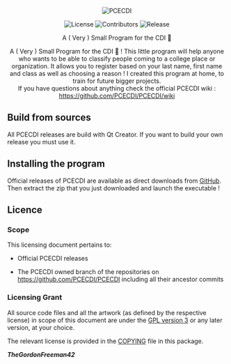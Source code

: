   <p align="center">
    <img alt="PCECDI" src="https://socialify.git.ci/TheGordonFreeman42/PCECDI/image?description=1&font=Inter&name=1&pattern=Circuit%20Board&theme=Dark">
  </p>
  <p align="center">
    <img alt="License" src="https://img.shields.io/github/v/release/TheGordonFreeman42/PCECDI?display_name=release&style=for-the-badge">
    <img alt="Contributors" src="https://img.shields.io/github/license/TheGordonFreeman42/PCECDI?style=for-the-badge&logo=github" >
    <img alt="Release" src="https://img.shields.io/github/downloads/TheGordonFreeman42/PCECDI/total?style=for-the-badge" />
  </p>
<p align="center">A ( Very ) Small Program for the CDI 🤣</p>
<p align="center">A ( Very ) Small Program for the CDI 🤣 ! This little program will help anyone who wants to be able to classify people coming to a college place or organization. It allows you to register based on your last name, first name and class as well as choosing a reason ! I created this program at home, to train for future bigger projects.<br>If you have questions about anything check the official PCECDI wiki : <a href="https://github.com/PCECDI/PCECDI/wiki">https://github.com/PCECDI/PCECDI/wiki</a></p>

## Build from sources

All PCECDI releases are build with Qt Creator. If you want to build your own release you must use it.

## Installing the program

Official releases of PCECDI are available as direct downloads from [GitHub](https://github.com/PCECDI/PCECDI/releases/latest). Then extract the zip that you just downloaded and launch the executable !

## Licence

### Scope

This licensing document pertains to:

- Official PCECDI releases

- The PCECDI owned branch of the repositories on
  https://github.com/PCECDI/PCECDI including all their ancestor commits

### Licensing Grant

All source code files and all the artwork (as defined by the respective license) in scope of this document are under the [GPL version 3](https://www.gnu.org/licenses/gpl-3.0.html)
or any later version, at your choice.

The relevant license is provided in the [COPYING](COPYING) file in this
package.

**_TheGordonFreeman42_**